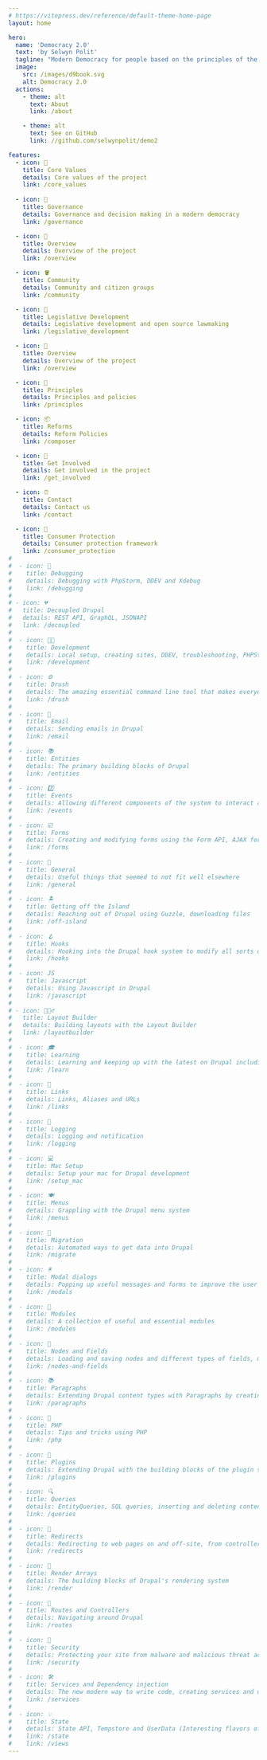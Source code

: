 ```yaml
---
# https://vitepress.dev/reference/default-theme-home-page
layout: home

hero:
  name: 'Democracy 2.0'
  text: 'by Selwyn Polit'
  tagline: "Modern Democracy for people based on the principles of the open source movement."
  image:
    src: /images/d9book.svg
    alt: Democracy 2.0
  actions:
    - theme: alt
      text: About
      link: /about

    - theme: alt
      text: See on GitHub
      link: //github.com/selwynpolit/demo2

features:
  - icon: 🤯
    title: Core Values
    details: Core values of the project
    link: /core_values
    
  - icon: 🤯
    title: Governance
    details: Governance and decision making in a modern democracy
    link: /governance

  - icon: 🎯
    title: Overview
    details: Overview of the project
    link: /overview

  - icon: 🪣
    title: Community
    details: Community and citizen groups
    link: /community

  - icon: 🔢
    title: Legislative Development
    details: Legislative development and open source lawmaking
    link: /legislative_development

  - icon: 🧱
    title: Overview
    details: Overview of the project
    link: /overview

  - icon: 💽
    title: Principles
    details: Principles and policies
    link: /principles

  - icon: 📦
    title: Reforms
    details: Reform Policies
    link: /composer

  - icon: 🧰
    title: Get Involved
    details: Get involved in the project
    link: /get_involved

  - icon: ⏰
    title: Contact
    details: Contact us
    link: /contact

  - icon: 📅
    title: Consumer Protection
    details: Consumer protection framework
    link: /consumer_protection
#
#  - icon: 🐞
#    title: Debugging
#    details: Debugging with PhpStorm, DDEV and Xdebug
#    link: /debugging
#
# - icon: 💔
#   title: Decoupled Drupal
#   details: REST API, GraphQL, JSONAPI
#   link: /decoupled
#
#  - icon: 👩‍💻
#    title: Development
#    details: Local setup, creating sites, DDEV, troubleshooting, PHPStorm setup, Xdebug setup, Twig debugging
#    link: /development
#
#  - icon: ⚙️
#    title: Drush
#    details: The amazing essential command line tool that makes everyone\'s life so much better
#    link: /drush
#
#  - icon: 📧
#    title: Email
#    details: Sending emails in Drupal
#    link: /email
#
#  - icon: 📚
#    title: Entities
#    details: The primary building blocks of Drupal
#    link: /entities
#
#  - icon: 7️⃣
#    title: Events
#    details: Allowing different components of the system to interact and communicate with each other by subscribing and dispatching events.
#    link: /events
#
#  - icon: ☑️
#    title: Forms
#    details: Creating and modifying forms using the Form API, AJAX forms, modals
#    link: /forms
#
#  - icon: 📖
#    title: General
#    details: Useful things that seemed to not fit well elsewhere
#    link: /general
#
#  - icon: 🏝
#    title: Getting off the Island
#    details: Reaching out of Drupal using Guzzle, downloading files
#    link: /off-island
#
#  - icon: 🪝
#    title: Hooks
#    details: Hooking into the Drupal hook system to modify all sorts of things on the fly
#    link: /hooks
#
#  - icon: JS
#    title: Javascript
#    details: Using Javascript in Drupal
#    link: /javascript
#
# - icon: 🏋🏽‍♂️
#   title: Layout Builder
#   details: Building layouts with the Layout Builder
#   link: /layoutbuilder
#
#  - icon: 🎓
#    title: Learning
#    details: Learning and keeping up with the latest on Drupal including podcasts, books and blogs
#    link: /learn
#
#  - icon: 🔗
#    title: Links
#    details: Links, Aliases and URLs
#    link: /links
#
#  - icon: 📝
#    title: Logging
#    details: Logging and notification
#    link: /logging
#
#  - icon: 💻
#    title: Mac Setup
#    details: Setup your mac for Drupal development
#    link: /setup_mac
#
#  - icon: 🍽️
#    title: Menus
#    details: Grappling with the Drupal menu system
#    link: /menus
#
#  - icon: 🦅
#    title: Migration
#    details: Automated ways to get data into Drupal
#    link: /migrate
#
#  - icon: 🖲️
#    title: Modal dialogs
#    details: Popping up useful messages and forms to improve the user experience
#    link: /modals
#
#  - icon: 🧩
#    title: Modules
#    details: A collection of useful and essential modules
#    link: /modules
#
#  - icon: 🌳
#    title: Nodes and Fields
#    details: Loading and saving nodes and different types of fields, multivalue field magic, link fields, entity reference fields, url fields, storing JSON data into text fields, paragraphs, great cheat sheets
#    link: /nodes-and-fields
#
#  - icon: 📚
#    title: Paragraphs
#    details: Extending Drupal content types with Paragraphs by creating flexible and reusable content components.
#    link: /paragraphs
#
#  - icon: 🐘
#    title: PHP
#    details: Tips and tricks using PHP
#    link: /php
#
#  - icon: 🧱
#    title: Plugins
#    details: Extending Drupal with the building blocks of the plugin system
#    link: /plugins
#
#  - icon: 🔍
#    title: Queries
#    details: EntityQueries, SQL queries, inserting and deleting content
#    link: /queries
#
#  - icon: 🔀
#    title: Redirects
#    details: Redirecting to web pages on and off-site, from controllers, forms and more.
#    link: /redirects
#
#  - icon: 🔲
#    title: Render Arrays
#    details: The building blocks of Drupal's rendering system
#    link: /render
#
#  - icon: 🚦
#    title: Routes and Controllers
#    details: Navigating around Drupal 
#    link: /routes
#
#  - icon: 🔐
#    title: Security
#    details: Protecting your site from malware and malicious threat actors
#    link: /security
#
#  - icon: 🛠️
#    title: Services and Dependency injection
#    details: The new modern way to write code, creating services and using D.I. in controllers, drush commands
#    link: /services
#
#  - icon: 💡
#    title: State
#    details: State API, Tempstore and UserData (Interesting flavors of storage)
#    link: /state
#    link: /views
---
```


